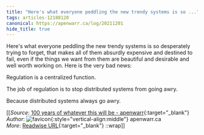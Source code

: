 ```yaml
---
title: "Here's what everyone peddling the new trendy systems is so ..."
tags: articles-12188120
canonical: https://apenwarr.ca/log/20211201
hide_title: true
---
```


Here's what everyone peddling the new trendy systems is so desperately trying to forget, that makes all of them absurdly expensive and destined to fail, even if the things we want from them are beautiful and desirable and well worth working on. Here is the very bad news:

Regulation is a centralized function.

The job of regulation is to stop distributed systems from going awry.

Because distributed systems always go awry.


[[_Source_: [100 years of whatever this will be - apenwarr](https://apenwarr.ca/log/20211201){:target="_blank"}<br>
_Author_: ![favicon](https://s2.googleusercontent.com/s2/favicons?domain=apenwarr.ca){:style="vertical-align:middle"} apenwarr.ca<br>
_More_: [Readwise URL](https://readwise.io/open/256466496){:target="_blank"}
::wrap]]